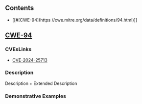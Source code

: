 ## Contents
* [[#[CWE-94](https //cwe.mitre.org/data/definitions/94.html)]]
## [CWE-94](https://cwe.mitre.org/data/definitions/94.html)

### CVEsLinks
* [CVE-2024-25713](https://www.cve.org/CVERecord?id=CVE-2024-25713)
### Description
Description + Extended Description
### Demonstrative Examples


















